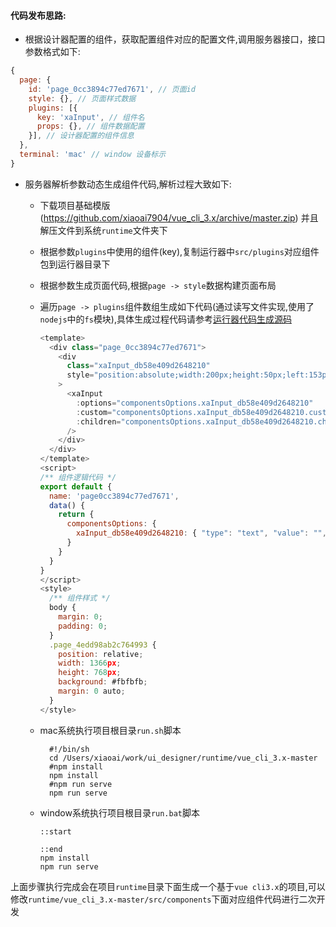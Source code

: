 #### 代码发布思路:

- 根据设计器配置的组件，获取配置组件对应的配置文件,调用服务器接口，接口参数格式如下:

```javascript
{
  page: {
    id: 'page_0cc3894c77ed7671', // 页面id
    style: {}, // 页面样式数据
    plugins: [{
      key: 'xaInput', // 组件名
      props: {}, // 组件数据配置
    }], // 设计器配置的组件信息
  },
  terminal: 'mac' // window 设备标示
}
```

- 服务器解析参数动态生成组件代码,解析过程大致如下:

  - 下载项目基础模版(https://github.com/xiaoai7904/vue_cli_3.x/archive/master.zip) 并且解压文件到系统`runtime`文件夹下
  - 根据参数`plugins`中使用的组件(key),复制运行器中`src/plugins`对应组件包到运行器目录下
  - 根据参数生成页面代码,根据`page -> style`数据构建页面布局
  - 遍历`page -> plugins`组件数组生成如下代码(通过读写文件实现,使用了`nodejs`中的`fs`模块),具体生成过程代码请参考[运行器代码生成源码](./server/app/controller/home.js)

    ```javascript
    <template>
      <div class="page_0cc3894c77ed7671">
        <div
          class="xaInput_db58e409d2648210"
          style="position:absolute;width:200px;height:50px;left:153px;top:149px;auto-view:[object Object];padding-top:0px;padding-bottom:0px;padding-left:0px;padding-right:0px;border-width:0px;border-style:solid;border-color:#EBEEF5;background-color:#fff;"
        >
          <xaInput
            :options="componentsOptions.xaInput_db58e409d2648210"
            :custom="componentsOptions.xaInput_db58e409d2648210.custom"
            :children="componentsOptions.xaInput_db58e409d2648210.children"
          />
        </div>
      </div>
    </template>
    <script>
    /** 组件逻辑代码 */
    export default {
      name: 'page0cc3894c77ed7671',
      data() {
        return {
          componentsOptions: {
            xaInput_db58e409d2648210: { "type": "text", "value": "", "size": "mini", "placeholder": "输入框", "clearable": false, "disabled": false, "readonly": false, "maxlength": 200, "prefix": "", "suffix": "", "search": false, "enterButton": false, "rows": 2, "autosize": false, "number": false, "autofocus": false, "autocomplete": "off", "fontSize": 14, "fontColor": "#606266", "eventListeners": {}, "children": [], "custom": { "width": 200, "height": 50, "x": 153, "y": 149, "autoView": { "x": 0, "y": 0, "w": 24, "h": 2 }, "name": "输入框", "iconname": "iconinput", "id": "xaInput_db58e409d2648210" } }
          }
        }
      }
    }
    </script>
    <style>
      /** 组件样式 */
      body {
        margin: 0;
        padding: 0;
      }
      .page_4edd98ab2c764993 {
        position: relative;
        width: 1366px;
        height: 768px;
        background: #fbfbfb;
        margin: 0 auto;
      }
    </style>
    ```

  - mac系统执行项目根目录`run.sh`脚本

    ```shell
      #!/bin/sh
      cd /Users/xiaoai/work/ui_designer/runtime/vue_cli_3.x-master
      #npm install
      npm install
      #npm run serve
      npm run serve
    ```

  - window系统执行项目根目录`run.bat`脚本

    ```shell
    ::start

    ::end
    npm install
    npm run serve
    ```

上面步骤执行完成会在项目`runtime`目录下面生成一个基于`vue cli3.x`的项目,可以修改`runtime/vue_cli_3.x-master/src/components`下面对应组件代码进行二次开发